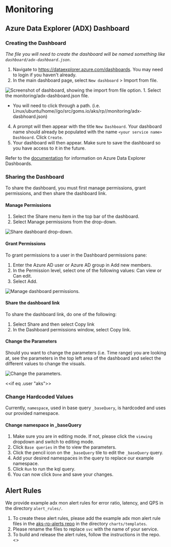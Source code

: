 # Monitoring

## Azure Data Explorer (ADX) Dashboard

### Creating the Dashboard

_The file you will need to create the dashboard will be named something like `dashboard/adx-dashboard.json`_.

1. Navigate to <https://dataexplorer.azure.com/dashboards>. You may need to login if you haven't already.
2. In the main dashboard page, select `New dashboard` > Import from file.
<IMG  src="https://learn.microsoft.com/en-us/azure/data-explorer/media/adx-dashboards/import-dashboard-file.png"  alt="Screenshot of dashboard, showing the import from file option."/>
1. Select the monitoring/adx-dashboard.json file.

- You will need to click through a path. (i.e. Linux/ubuntu/home/<username>/go/src/goms.io/aks/rp/<servicename>/monitoring/adx-dasbhoard.json)

4. A prompt will then appear with the title `New Dashboard`. Your dashboard name should already be populated with the name `<your service name> Dashboard`. Click `Create`.
5. Your dashboard will then appear. Make sure to save the dashboard so you have access to it in the future.

Refer to the [documentation](https://learn.microsoft.com/en-us/azure/data-explorer/azure-data-explorer-dashboards#to-create-new-dashboard-from-a-file) for information on Azure Data Explorer Dashboards.

### Sharing the Dashboard

To share the dashboard, you must first manage permissions, grant permissions, and then share the dashboard link.

#### Manage Permissions

1. Select the Share menu item in the top bar of the dashboard.
2. Select Manage permissions from the drop-down.

<IMG  src="https://learn.microsoft.com/en-us/azure/data-explorer/media/adx-dashboards/share-dashboard.png"  alt="Share dashboard drop-down."/>

#### Grant Permissions

To grant permissions to a user in the Dashboard permissions pane:

1. Enter the Azure AD user or Azure AD group in Add new members.
2. In the Permission level, select one of the following values: Can view or Can edit.
3. Select Add.

<IMG  src="https://learn.microsoft.com/en-us/azure/data-explorer/media/adx-dashboards/dashboard-permissions.png"  alt="Manage dashboard permissions."/>

#### Share the dashboard link

To share the dashboard link, do one of the following:

1. Select Share and then select Copy link
2. In the Dashboard permissions window, select Copy link.

#### Change the Parameters

Should you want to change the parameters (i.e. Time range) you are looking at, see the parameters in the top left area of the dashboard and select the different values to change the visuals.

<IMG  src="https://learn.microsoft.com/en-us/azure/data-explorer/media/dashboard-parameters/top-five-states.png
"  alt="Change the parameters."/>

<<if eq .user "aks">>
### Change Hardcoded Values

Currently, `namespace`, used in base query `_baseQuery`, is hardcoded and uses our provided namespace.

#### Change namespace in _baseQuery

1. Make sure you are in editing mode. If not, please click the `viewing` dropdown and switch to editing mode.
2. Click `Base queries` in the to view the parameters.
3. Click the pencil icon on the `_baseQuery` tile to edit the `_baseQuery` query.
4. Add your desired namespaces in the query to replace our example namespace.
5. Click `Run` to run the kql query.
6. You can now click `Done` and save your changes.

## Alert Rules

We provide example adx mon alert rules for error ratio, latency, and QPS in the directory `alert_rules/`.
1. To create these alert rules, please add the example adx mon alert rule files in the [aks-rp-alerts repo](https://msazure.visualstudio.com/CloudNativeCompute/_git/aks-rp-alerts) in the directory `charts/templates`.
2. Please rename the files to replace `svc` with the name of your service.
3. To build and release the alert rules, follow the instructions in the repo.
<<end>>
